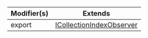 | Modifier(s)                            | Extends                                    |
|----------------------------------------|--------------------------------------------|
| export | [ICollectionIndexObserver](/runtime/interface/observation/icollectionindexobserver.md) |